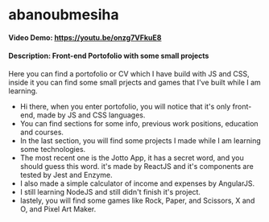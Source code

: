 # abanoubmesiha

#### Video Demo: https://youtu.be/onzg7VFkuE8
#### Description: Front-end Portofolio with some small projects

Here you can find a portofolio or CV which I have build with JS and CSS,
inside it you can find some small prjects and games that I've built while I am learning.

- Hi there, when you enter portofolio, you will notice that it's only front-end, made by JS and CSS languages.
- You can find sections for some info, previous work positions, education and courses.
- In the last section, you will find some projects I made while I am learning some technologies.
- The most recent one is the Jotto App, it has a secret word, and you should guess this word.
it's made by ReactJS and it's components are tested by Jest and Enzyme.
- I also made a simple calculator of income and expenses by AngularJS.
- I still learning NodeJS and still didn't finish it's project.
- lastely, you will find some games like Rock, Paper, and Scissors, X and O, and Pixel Art Maker.
